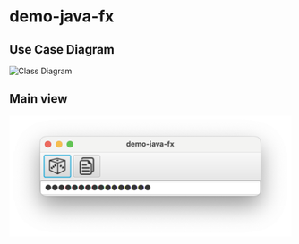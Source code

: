 # demo-java-fx

## Use Case Diagram
![Class Diagram](http://www.plantuml.com/plantuml/proxy?src=https://raw.githubusercontent.com/djvelimir/demo-java-fx/main/diagrams/UseCase.puml)

## Main view
![Main Frame](resources/MainView.png)